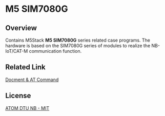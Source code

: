 # M5 SIM7080G

## Overview

Contains M5Stack **M5 SIM7080G** series related case programs. The hardware is based on the SIM7080G series of modules to realize the NB-IoT/CAT-M communication function.

## Related Link

[Docment & AT Command](https://docs.m5stack.com/en/unit/cat_m)

## License

[ATOM DTU NB - MIT](LICENSE)

